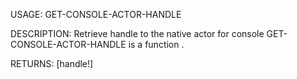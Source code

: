 USAGE:
     GET-CONSOLE-ACTOR-HANDLE  

DESCRIPTION:
     Retrieve handle to the native actor for console
     GET-CONSOLE-ACTOR-HANDLE is a function .

RETURNS: [handle!]
